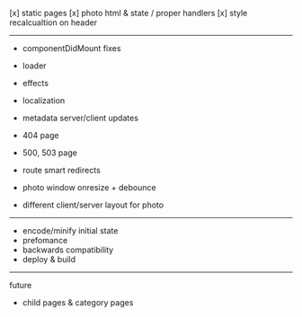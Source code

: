 [x] static pages
[x] photo html & state / proper handlers
[x] style recalcualtion on header

-----------------------------
- componentDidMount fixes
- loader
- effects
- localization
- metadata server/client updates

- 404 page
- 500, 503 page
- route smart redirects
- photo window onresize + debounce
- different client/server layout for photo

-----------------------------
- encode/minify initial state
- prefomance
- backwards compatibility
- deploy & build

-----------------------------
future
- child pages & category pages

